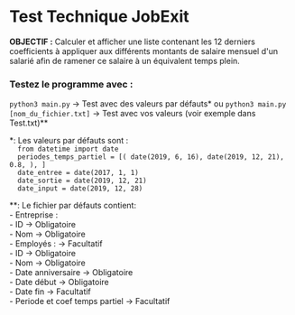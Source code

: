 <h1>Test Technique JobExit</h1>

__OBJECTIF :__ Calculer et afficher une liste contenant les 12 derniers coefficients à appliquer aux différents montants de salaire mensuel d'un salarié afin de ramener ce salaire à un équivalent temps plein.

<h3>Testez le programme avec :</h3>
<code>python3 main.py</code> -> Test avec des valeurs par défauts*
ou
<code>python3 main.py [nom_du_fichier.txt]</code> -> Test avec vos valeurs (voir exemple dans Test.txt)**


<p>
  *: Les valeurs par défauts sont : 
  <code>
  from datetime import date
  periodes_temps_partiel = [( date(2019, 6, 16), date(2019, 12, 21), 0.8, ), ]
  date_entree = date(2017, 1, 1)
  date_sortie = date(2019, 12, 21)
  date_input = date(2019, 12, 28)
  </code> <br />
  **: Le fichier par défauts contient:  <br />
  - Entreprise : <br />
    - ID -> Obligatoire <br />
    - Nom -> Obligatoire <br />
    - Employés : -> Facultatif <br />
      - ID -> Obligatoire <br />
      - Nom -> Obligatoire <br />
      - Date anniversaire -> Obligatoire <br />
      - Date début -> Obligatoire <br />
      - Date fin -> Facultatif <br />
      - Periode et coef temps partiel -> Facultatif <br />
</p>
